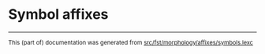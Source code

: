 
# Symbol affixes

* * *

<small>This (part of) documentation was generated from [src/fst/morphology/affixes/symbols.lexc](https://github.com/giellalt/lang-ciw/blob/main/src/fst/morphology/affixes/symbols.lexc)</small>
